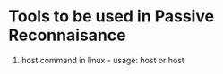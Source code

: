 # Tools to be used in Passive Reconnaisance
1. host command in linux - usage: host <ipaddress> or host <domain>
